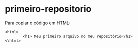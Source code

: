 # primeiro-repositorio

Para copiar o código em HTML:
```
<html>
        <h1> Meu primeiro arquivo no meu repositório</h1>
<\html>
```
